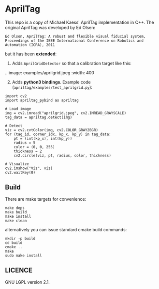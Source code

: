 # AprilTag

This repo is a copy of Michael Kaess' AprilTag implementation in C++. The
original AprilTag was developed by Ed Olsen:

    Ed Olson, AprilTag: A robust and flexible visual fiducial system,
    Proceedings of the IEEE International Conference on Robotics and
    Automation (ICRA), 2011

but it has been **extended**:

1. Adds `AprilGridDetector` so that a calibration target like this:

.. image: examples/aprilgrid.jpeg
  :width: 400

2. Adds **python3 bindings**. Example code
   (`apriltag/examples/test_aprilgrid.py`):

```
import cv2
import apriltag_pybind as apriltag

# Load image
img = cv2.imread("aprilgrid.jpeg", cv2.IMREAD_GRAYSCALE)
tag_data = apriltag.detect(img)

# Detect
viz = cv2.cvtColor(img, cv2.COLOR_GRAY2BGR)
for (tag_id, corner_idx, kp_x, kp_y) in tag_data:
    pt = (int(kp_x), int(kp_y))
    radius = 5
    color = (0, 0, 255)
    thickness = 2
    cv2.circle(viz, pt, radius, color, thickness)

# Visualize
cv2.imshow("Viz", viz)
cv2.waitKey(0)
```


## Build

There are make targets for convenience:

```
make deps
make build
make install
make clean
```

alternatively you can issue standard cmake build commands:

```
mkdir -p build
cd build
cmake ..
make
sudo make install
```


## LICENCE

GNU LGPL version 2.1.
